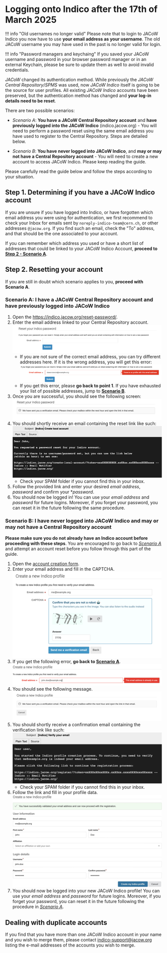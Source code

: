 # Logging onto Indico after the 17th of March 2025

!!! info "Old usernames no longer valid"
    Please note that to login to JACoW Indico you now have to use **your email address as your username**. The old JACoW username you may have used in the past is no longer valid for login.
    


!!! info "Password managers and keychaing"
    If you saved your JACoW username and password in your browser password manager or in an external Keychain, please be sure to update them as well to avoid invalid credentials.



*JACoW* changed its authentication method. While previously the *JACoW Central Repository*/*SPMS* was used, now *JACoW Indico* itself is going to be the source for user profiles. All existing *JACoW Indico* accounts have been preserved, but the authentication method has changed and **your log-in details need to be reset**.

There are two possible scenarios:

- *Scenario A*: **You have a JACoW Central Repository account** and **have previously logged into the JACoW Indico** (indico.jacow.org) - You will need to perform a password reset using the same email address you have used to register to the Central Repository. Steps are detailed below.

- *Scenario B*: **You have never logged into JACoW Indico**, and **may or may not have a Central Repository account** - You will need to create a new account to access JACoW Indico. Please keep reading the guide.

Please carefully read the guide below and follow the steps according to your situation.

## Step 1. Determining if you have a JACoW Indico account

If you are unsure if you have logged into Indico, or have forgotten which email address you were using for authentication, we first recommend to check your Inbox for emails sent by `noreply-indico-team@cern.ch`, or other addresses `@jacow.org`. If you find such an email, check the "To" address, and that should be the one associated to your account.

If you can remember which address you used or have a short list of addresses that could be linked to your JACoW Indico Account, **proceed to [Step 2 - Scenario A](#scenario-a-i-have-a-jacow-central-repository-account-and-have-previously-logged-into-jacow-indico)**.

## Step 2. Resetting your account

If you are still in doubt which scenario applies to you, **proceed with Scenario A**.

### Scenario A: I have a JACoW Central Repository account and have previously logged into JACoW Indico

1. Open the https://indico.jacow.org/reset-password/.
2. Enter the email address linked to your Central Repository account. ![](img/login_reset.png)
     - If you are not sure of the correct email address, you can try different addresses here. If it is the wrong address, you will get this error: ![](img/login_reset_error.png)
     - If you get this error, please **go back to point 1**. If you have exhausted your list of possible addresses, jump to **[Scenario B](#scenario-b-i-have-never-logged-into-jacow-indico-and-may-or-may-not-have-a-central-repository-account)**.
3. Once you are successful, you should see the following screen: ![](img/login_reset_success.png)
4. You should shortly receive an email containing the reset link like such: ![](img/login_reset_email.png)
     - Check your SPAM folder if you cannot find this in your inbox.
5. Follow the provided link and enter your desired *email address*, *password* and confirm your **password*.
6. You should now be logged in! You can use your *email address* and *password* for future logins. Moreover, if you forget your password, you can reset it in the future following the same procedure.

### Scenario B: I have never logged into JACoW Indico and may or may not have a Central Repository account

**Please make sure you do not already have an Indico account before proceeding with these steps**. You are encouraged to go back to *[Scenario A](#scenario-a-i-have-a-jacow-central-repository-account-and-have-previously-logged-into-jacow-indico)* and attempt an account reset before you follow through this part of the guide.

1. Open the [account creation form](https://indico.jacow.org/register/).
2. Enter your email address and fill in the CAPTCHA. ![](img/login_create_profile.png)
3. If you get the following error, **go back to [Scenario A](#scenario-a-i-have-a-jacow-central-repository-account-and-have-previously-logged-into-jacow-indico)**. ![](img/login_create_profile_error.png)
4. You should see the following message. ![](img/login_create_profile_success.png)
5. You should shortly receive a confirmation email containing the verification link like such: ![](img/login_create_profile_email.png)
     - Check your SPAM folder if you cannot find this in your inbox.
6. Follow the link and fill in your profile data.
   ![](img/login_create_profile_data.png)
7. You should now be logged into your new JACoW Indico profile! You can use your *email address* and *password* for future logins. Moreover, if you forget your password, you can reset it in the future following the procedure in *[Scenario A](#scenario-a-i-have-a-jacow-central-repository-account-and-have-previously-logged-into-jacow-indico)*.

## Dealing with duplicate accounts

If you find that you have more than one JACoW Indico account in your name and you wish to merge them, please contact indico-support@jacow.org listing the e-mail addresses of the accounts you wish to merge.
